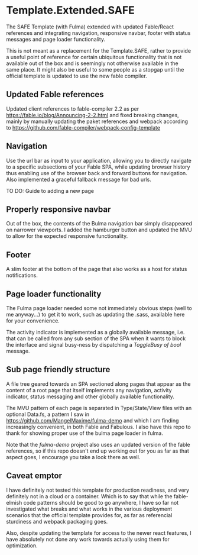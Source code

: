# Template.Extended.SAFE
The SAFE Template (with Fulma) extended with updated Fable/React references and integrating navigation, responsive navbar, footer with status messages and page loader functionality.

This is not meant as a replacement for the Template.SAFE, rather to provide a useful point of reference for certain ubiquitous functionality that is not available out of the box and is seemingly not otherwise available in the same place. It might also be useful to some people as a stopgap until the official template is updated to use the new fable compiler.

## Updated Fable references
Updated client references to fable-compiler 2.2 as per https://fable.io/blog/Announcing-2-2.html and fixed breaking changes, mainly by manually updating the paket references and webpack according to https://github.com/fable-compiler/webpack-config-template 

## Navigation
Use the url bar as input to your application, allowing you to directly navigate to a specific subsections of your Fable SPA, while updating browser history thus enabling use of the browser back and forward buttons for navigation. Also implemented a graceful fallback message for bad urls.

TO DO: Guide to adding a new page

## Properly responsive navbar
Out of the box, the contents of the Bulma navigation bar simply disappeared on narrower viewports. I added the hamburger button and updated the MVU to allow for the expected responsive functionality.

## Footer
A slim footer at the bottom of the page that also works as a host for status notifications. 

## Page loader functionality
The Fulma page loader needed some not immediately obvious steps (well to me anyway...) to get it to work, such as updating the .sass, available here for your convenience. 

The activity indicator is implemented as a globally available message, i.e. that can be called from any sub section of the SPA when it wants to block the interface and signal busy-ness by dispatching a _ToggleBusy of bool_ message.

## Sub page friendly structure
A file tree geared towards an SPA sectioned along pages that appear as the content of a root page that itself implements any navigation, activity indicator, status messaging and other globally available functionality.

The MVU pattern of each page is separated in Type/State/View files with an optional Data.fs, a pattern I saw in https://github.com/MangelMaxime/fulma-demo and which I am finding increasingly convenient, in both Fable and Fabulous. I also have this repo to thank for showing proper use of the bulma page loader in fulma. 

Note that the *fulma-demo* project also uses an updated version of the fable references, so if this repo doesn't end up working out for you as far as that aspect goes, I encourage you take a look there as well.

## Caveat emptor
I have definitely not tested this template for production readiness, and very definitely not in a cloud or a container. Which is to say that while the fable-elmish code patterns should be good to go anywhere, I have so far not investigated what breaks and what works in the various deployment scenarios that the official template provides for, as far as referencial sturdiness and webpack packaging goes.

Also, despite updating the template for access to the newer react features, I have absolutely not done any work towards actually using them for optimization. 



